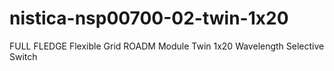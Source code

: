 # nistica-nsp00700-02-twin-1x20
FULL FLEDGE Flexible Grid ROADM Module Twin 1x20 Wavelength Selective Switch
